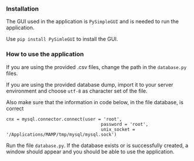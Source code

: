 ### Installation
The GUI used in the application is ``PySimpleGUI`` and is needed to run the application.

Use ``pip install PySimleGUI`` to install the GUI.  

### How to use the application
If you are using the provided .csv files, change the path in the ``database.py`` files.

If you are using the provided database dump, import it to your server environment and choose ``utf-8`` as character set of the file.

Also make sure that the information in code below, in the file database, is correct
````
cnx = mysql.connector.connect(user = 'root',
                                    password = 'root',
                                    unix_socket = '/Applications/MAMP/tmp/mysql/mysql.sock')
````
Run the file ``database.py``. If the database exists or is successfully created, a window should appear and you should be able to use the application.